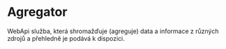 # Agregator
WebApi služba, která shromažďuje (agreguje) data a informace z různých zdrojů a přehledně je podává k dispozici.
